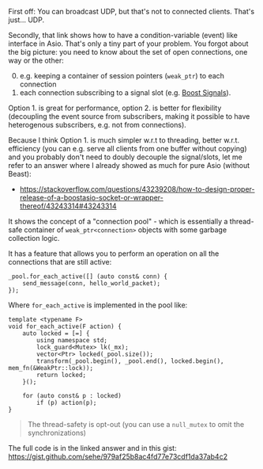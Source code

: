 First off: You can broadcast UDP, but that's not to connected clients. That's just... UDP.

Secondly, that link shows how to have a condition-variable (event) like interface in Asio. That's only a tiny part of your problem. You forgot about the big picture: you need to know about the set of open connections, one way or the other:

 0. e.g. keeping a container of session pointers (`weak_ptr`) to each connection
 0. each connection subscribing to a signal slot (e.g. [Boost Signals][1]).

Option 1. is great for performance, option 2. is better for flexibility (decoupling the event source from subscribers, making it possible to have  heterogenous subscribers, e.g. not from connections).

Because I think Option 1. is much simpler w.r.t to threading, better w.r.t. efficiency (you can e.g. serve all clients from one buffer without copying) and you probably don't need to doubly decouple the signal/slots, let me refer to an answer where I already showed as much for pure Asio (without Beast):

 * https://stackoverflow.com/questions/43239208/how-to-design-proper-release-of-a-boostasio-socket-or-wrapper-thereof/43243314#43243314

It shows the concept of a "connection pool" - which is essentially a thread-safe container of `weak_ptr<connection>` objects with some garbage collection logic.

It has a feature that allows you to perform an operation on all the connections that are still active:

    _pool.for_each_active([] (auto const& conn) {
        send_message(conn, hello_world_packet);
    });

Where `for_each_active` is implemented in the pool like:

    template <typename F>
    void for_each_active(F action) {
        auto locked = [=] {
            using namespace std;
            lock_guard<Mutex> lk(_mx);
            vector<Ptr> locked(_pool.size());
            transform(_pool.begin(), _pool.end(), locked.begin(), mem_fn(&WeakPtr::lock));
            return locked;
        }();

        for (auto const& p : locked)
            if (p) action(p);
    }

> The thread-safety is opt-out (you can use a `null_mutex` to omit the synchronizations)

The full code is in the linked answer and in this gist: https://gist.github.com/sehe/979af25b8ac4fd77e73cdf1da37ab4c2


  [1]: http://www.boost.org/doc/libs/1_66_0/doc/html/signals2.html
